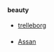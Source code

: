 #### beauty
+ [trelleborg](http://www2.trelleborg.com/en/worldoftrelleborg/)


####
+ [Assan](http://wrapbootstrap.com/preview/WB05F069P)
